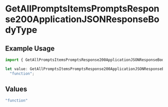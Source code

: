 # GetAllPromptsItemsPromptsResponse200ApplicationJSONResponseBodyType

## Example Usage

```typescript
import { GetAllPromptsItemsPromptsResponse200ApplicationJSONResponseBodyType } from "@orq-ai/node/models/operations";

let value: GetAllPromptsItemsPromptsResponse200ApplicationJSONResponseBodyType =
  "function";
```

## Values

```typescript
"function"
```